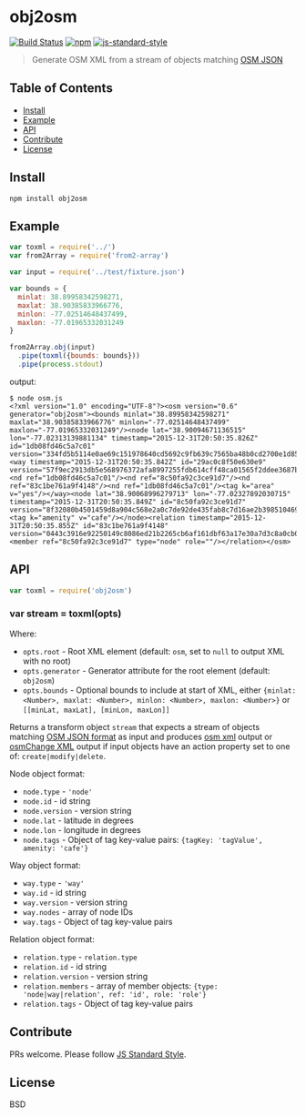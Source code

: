 # obj2osm

[![Build Status](https://img.shields.io/travis/digidem/obj2osm.svg)](https://travis-ci.org/digidem/obj2osm)
[![npm](https://img.shields.io/npm/v/obj2osm.svg)](https://www.npmjs.com/package/obj2osm)
[![js-standard-style](https://img.shields.io/badge/code%20style-standard-brightgreen.svg?maxAge=2592000)](http://standardjs.com/)

> Generate OSM XML from a stream of objects matching [OSM JSON](http://overpass-api.de/output_formats.html#json)

## Table of Contents

- [Install](#install)
- [Example](#example)
- [API](#api)
- [Contribute](#contribute)
- [License](#license)

## Install

```
npm install obj2osm
```


## Example

``` js
var toxml = require('../')
var from2Array = require('from2-array')

var input = require('../test/fixture.json')

var bounds = {
  minlat: 38.89958342598271,
  maxlat: 38.90385833966776,
  minlon: -77.02514648437499,
  maxlon: -77.01965332031249
}

from2Array.obj(input)
  .pipe(toxml({bounds: bounds}))
  .pipe(process.stdout)
```

output:

```
$ node osm.js
<?xml version="1.0" encoding="UTF-8"?><osm version="0.6" generator="obj2osm"><bounds minlat="38.89958342598271" maxlat="38.90385833966776" minlon="-77.02514648437499" maxlon="-77.01965332031249"/><node lat="38.90094671136515" lon="-77.02313139881134" timestamp="2015-12-31T20:50:35.826Z" id="1db08fd46c5a7c01" version="334fd5b5114e0ae69c151978640cd5692c9fb639c7565ba48b0cd2700e1d8547"/><way timestamp="2015-12-31T20:50:35.842Z" id="29ac0c8f50e630e9" version="57f9ec2913db5e568976372afa8997255fdb614cff48ca01565f2ddee3687bc8"><nd ref="1db08fd46c5a7c01"/><nd ref="8c50fa92c3ce91d7"/><nd ref="83c1be761a9f4148"/><nd ref="1db08fd46c5a7c01"/><tag k="area" v="yes"/></way><node lat="38.90068996279713" lon="-77.02327892030715" timestamp="2015-12-31T20:50:35.849Z" id="8c50fa92c3ce91d7" version="8f32080b4501459d8a904c568e2a0c7de92de435fab8c7d16ae2b39851046991"><tag k="amenity" v="cafe"/></node><relation timestamp="2015-12-31T20:50:35.855Z" id="83c1be761a9f4148" version="0443c3916e92250149c8086ed21b2265cb6af161dbf63a17e30a7d3c8a0cb0b1"><member ref="8c50fa92c3ce91d7" type="node" role=""/></relation></osm>
```

## API

``` js
var toxml = require('obj2osm')
```

### var stream = toxml(opts)

Where:

* `opts.root` - Root XML element (default: `osm`, set to `null` to output XML with no root)
* `opts.generator` - Generator attribute for the root element (default: `obj2osm`)
* `opts.bounds` - Optional bounds to include at start of XML, either `{minlat: <Number>, maxlat: <Number>, minlon: <Number>, maxlon: <Number>}` or `[[minLat, maxLat], [minLon, maxLon]]`

Returns a transform object `stream` that expects a stream of objects matching [OSM JSON format](http://overpass-api.de/output_formats.html#json) as input and produces [osm xml][1] output or [osmChange XML][2] output if input objects have an action property set to one of: `create|modify|delete`.

Node object format:

* `node.type` - `'node'`
* `node.id` - id string
* `node.version` - version string
* `node.lat` - latitude in degrees
* `node.lon` - longitude in degrees
* `node.tags` - Object of tag key-value pairs: `{tagKey: 'tagValue', amenity: 'cafe'}`

Way object format:

* `way.type` - `'way'`
* `way.id` - id string
* `way.version` - version string
* `way.nodes` - array of node IDs
* `way.tags` - Object of tag key-value pairs

Relation object format:

* `relation.type` - `relation.type`
* `relation.id` - id string
* `relation.version` - version string
* `relation.members` - array of member objects: `{type: 'node|way|relation', ref: 'id', role: 'role'}`
* `relation.tags` - Object of tag key-value pairs

[1]: http://wiki.openstreetmap.org/wiki/API_v0.6#XML_Format
[2]: http://wiki.openstreetmap.org/wiki/OsmChange

## Contribute

PRs welcome. Please follow [JS Standard Style](http://standardjs.com/).

## License

BSD
